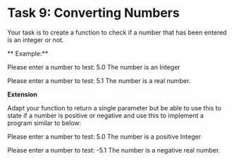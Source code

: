 # Task 9: Converting Numbers

Your task is to create a function to check if a number that has been entered is an integer or not. 

** Example:**

Please enter a number to test: 5.0 
The number is an Integer 

  

Please enter a number to test: 5.1 
The number is a real number. 

  

**Extension**

Adapt your function to return a single parameter but be able to use this to state if a number is positive or negative and use this to implement a program similar to below: 

Please enter a number to test: 5.0 
The number is a positive Integer 

  

Please enter a number to test: -5.1 
The number is a negative real number. 

 